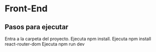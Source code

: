 # Front-End
## Pasos para ejecutar

Entra a la carpeta del proyecto.
Ejecuta npm install.
Ejecuta npm install react-router-dom
Ejecuta npm run dev
